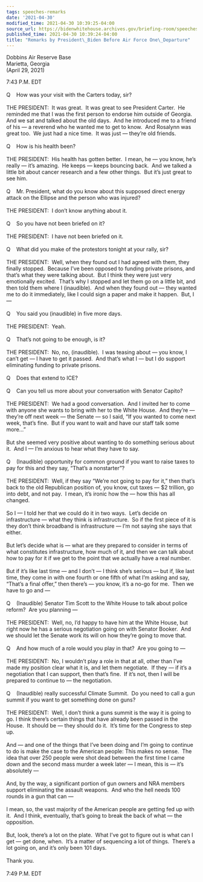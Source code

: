 ```yaml
---
tags: speeches-remarks
date: '2021-04-30'
modified_time: 2021-04-30 10:39:25-04:00
source_url: https://bidenwhitehouse.archives.gov/briefing-room/speeches-remarks/2021/04/30/remarks-by-president-biden-before-air-force-one-departure-2/
published_time: 2021-04-30 10:39:24-04:00
title: "Remarks by President\_Biden Before Air Force One\_Departure"
---
```

 
Dobbins Air Reserve Base  
Marietta, Georgia  
(April 29, 2021)

7:43 P.M. EDT  
   
Q    How was your visit with the Carters today, sir?  
   
THE PRESIDENT:  It was great.  It was great to see President Carter.  He
reminded me that I was the first person to endorse him outside of
Georgia.  And we sat and talked about the old days.  And he introduced
me to a friend of his — a reverend who he wanted me to get to know.  And
Rosalynn was great too.  We just had a nice time.  It was just — they’re
old friends.  
   
Q    How is his health been?  
   
THE PRESIDENT:  His health has gotten better.  I mean, he — you know,
he’s really — it’s amazing.  He keeps — keeps bouncing back.  And we
talked a little bit about cancer research and a few other things.  But
it’s just great to see him.  
   
Q    Mr. President, what do you know about this supposed direct energy
attack on the Ellipse and the person who was injured?  
   
THE PRESIDENT:  I don’t know anything about it.  
   
Q    So you have not been briefed on it?  
   
THE PRESIDENT:  I have not been briefed on it.  
   
Q    What did you make of the protestors tonight at your rally, sir?   
   
THE PRESIDENT:  Well, when they found out I had agreed with them, they
finally stopped.  Because I’ve been opposed to funding private prisons,
and that’s what they were talking about.  But I think they were just
very emotionally excited.  That’s why I stopped and let them go on a
little bit, and then told them where I (inaudible).  And when they found
out — they wanted me to do it immediately, like I could sign a paper and
make it happen.  But, I —  
   
Q    You said you (inaudible) in five more days.  
   
THE PRESIDENT:  Yeah.  
   
Q    That’s not going to be enough, is it?  
   
THE PRESIDENT:  No, no, (inaudible).  I was teasing about — you know, I
can’t get — I have to get it passed.  And that’s what I — but I do
support eliminating funding to private prisons.  
   
Q    Does that extend to ICE?  
      
Q    Can you tell us more about your conversation with Senator Capito?  
   
THE PRESIDENT:  We had a good conversation.  And I invited her to come
with anyone she wants to bring with her to the White House.  And they’re
— they’re off next week — the Senate — so I said, “If you wanted to come
next week, that’s fine.  But if you want to wait and have our staff talk
some more…”   
   
But she seemed very positive about wanting to do something serious about
it.  And I — I’m anxious to hear what they have to say.  
   
Q    (Inaudible) opportunity for common ground if you want to raise
taxes to pay for this and they say, “That’s a nonstarter”?  
   
THE PRESIDENT:  Well, if they say “We’re not going to pay for it,” then
that’s back to the old Republican position of, you know, cut taxes — $2
trillion, go into debt, and not pay.  I mean, it’s ironic how the — how
this has all changed.  
   
So I — I told her that we could do it in two ways.  Let’s decide on
infrastructure — what they think is infrastructure.  So if the first
piece of it is they don’t think broadband is infrastructure — I’m not
saying she says that either.   
   
But let’s decide what is — what are they prepared to consider in terms
of what constitutes infrastructure, how much of it, and then we can talk
about how to pay for it if we get to the point that we actually have a
real number.  
   
But if it’s like last time — and I don’t — I think she’s serious — but
if, like last time, they come in with one fourth or one fifth of what
I’m asking and say, “That’s a final offer,” then there’s — you know,
it’s a no-go for me.  Then we have to go and —  
   
Q    (Inaudible) Senator Tim Scott to the White House to talk about
police reform?  Are you planning —  
   
THE PRESIDENT:  Well, no, I’d happy to have him at the White House, but
right now he has a serious negotiation going on with Senator Booker. 
And we should let the Senate work its will on how they’re going to move
that.  
   
Q    And how much of a role would you play in that?  Are you going to
—  
   
THE PRESIDENT:  No, I wouldn’t play a role in that at all, other than
I’ve made my position clear what it is, and let them negotiate.  If they
— if it’s a negotiation that I can support, then that’s fine.  If it’s
not, then I will be prepared to continue to — the negotiation.   
   
Q    (Inaudible) really successful Climate Summit.  Do you need to call
a gun summit if you want to get something done on guns?   
   
THE PRESIDENT:  Well, I don’t think a guns summit is the way it is going
to go. I think there’s certain things that have already been passed in
the House.  It should be — they should do it.  It’s time for the
Congress to step up.   
   
And — and one of the things that I’ve been doing and I’m going to
continue to do is make the case to the American people: This makes no
sense.  The idea that over 250 people were shot dead between the first
time I came down and the second mass murder a week later — I mean, this
is — it’s absolutely —  
   
And, by the way, a significant portion of gun owners and NRA members
support eliminating the assault weapons.  And who the hell needs 100
rounds in a gun that can —  
   
I mean, so, the vast majority of the American people are getting fed up
with it.  And I think, eventually, that’s going to break the back of
what — the opposition.   
   
But, look, there’s a lot on the plate.  What I’ve got to figure out is
what can I get — get done, when.  It’s a matter of sequencing a lot of
things.  There’s a lot going on, and it’s only been 101 days.   
   
Thank you.   
   
7:49 P.M. EDT
